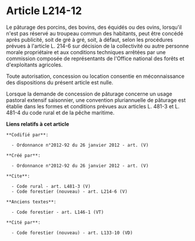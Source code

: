 # Article L214-12

Le pâturage des porcins, des bovins, des équidés ou des ovins, lorsqu'il n'est pas réservé au troupeau commun des habitants,
peut être concédé après publicité, soit de gré à gré, soit, à défaut, selon les procédures prévues à l'article L. 214-6 sur
décision de la collectivité ou autre personne morale propriétaire et aux conditions techniques arrêtées par une commission
composée de représentants de l'Office national des forêts et d'exploitants agricoles.

Toute autorisation, concession ou location consentie en méconnaissance des dispositions du présent article est nulle.

Lorsque la demande de concession de pâturage concerne un usage pastoral extensif saisonnier, une convention pluriannuelle de
pâturage est établie dans les formes et conditions prévues aux articles L. 481-3 et L. 481-4 du code rural et de la pêche
maritime.

**Liens relatifs à cet article**

	**Codifié par**:

	  - Ordonnance n°2012-92 du 26 janvier 2012 - art. (V)

	**Créé par**:

	  - Ordonnance n°2012-92 du 26 janvier 2012 - art. (V)

	**Cite**:

	  - Code rural - art. L481-3 (V)
	  - Code forestier (nouveau) - art. L214-6 (V)

	**Anciens textes**:

	  - Code forestier - art. L146-1 (VT)

	**Cité par**:

	  - Code forestier (nouveau) - art. L133-10 (VD)
